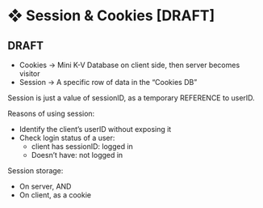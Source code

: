 # ❖ Session & Cookies [DRAFT]

## DRAFT

- Cookies -> Mini K-V Database on client side, then server becomes visitor
- Session -> A specific row of data in the “Cookies DB”

Session is just a value of sessionID, as a temporary REFERENCE to userID. 

Reasons of using session:
- Identify the client’s userID without exposing it
- Check login status of a user:
    - client has sessionID: logged in
    - Doesn’t have: not logged in

Session storage:
- On server, AND 
- On client, as a cookie 




